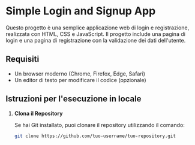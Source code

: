 # Simple Login and Signup App

Questo progetto è una semplice applicazione web di login e registrazione, realizzata con HTML, CSS e JavaScript. Il progetto include una pagina di login e una pagina di registrazione con la validazione dei dati dell'utente.

## Requisiti

- Un browser moderno (Chrome, Firefox, Edge, Safari)
- Un editor di testo per modificare il codice (opzionale)

## Istruzioni per l'esecuzione in locale

1. **Clona il Repository**

   Se hai Git installato, puoi clonare il repository utilizzando il comando:

   ```bash
   git clone https://github.com/tuo-username/tuo-repository.git